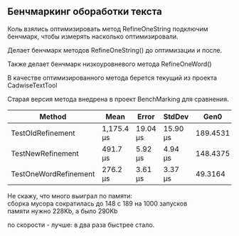 ﻿## Бенчмаркинг обоработки текста

Коль взялись оптимизировать метод RefineOneString подключим бенчмарк,
чтобы измерять насколько оптимизировали.

Делает бенчмарк методов RefineOneString() до оптимизации и после. 

Также делает бенчмарк низкоуровневого метода RefineOneWord()

В качестве оптимизированного метода берется текущий из проекта 
CadwiseTextTool

Старая версия метода внедрена в проект BenchMarking для сравнения.

| Method                | Mean       | Error    | StdDev   | Gen0     | Allocated |
|-----------------------|------------|----------|----------|----------|-----------|
| TestOldRefinement     | 1,175.4 μs | 19.04 μs | 15.90 μs | 189.4531 | 290.39 KB |
| TestNewRefinement     | 491.7 μs   | 5.92 μs  | 4.94 μs  | 148.4375 | 228.43 KB |
| TestOneWordRefinement | 276.2 μs   | 3.61 μs  | 3.37 μs  | 49.3164  | 76.22 KB  |

Не скажу, что много выиграл по памяти: <br>
сборка мусора сократилась до 148 с 189 на 1000 запусков<br>
памяти нужно 228Kb, а было 290Kb

по скорости - лучше: в два раза быстрее стало. 
